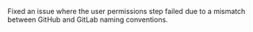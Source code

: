 Fixed an issue where the user permissions step failed due to a mismatch between GitHub and GitLab naming conventions.